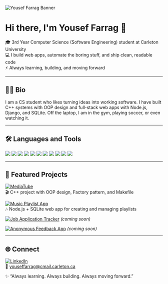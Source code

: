 ![Yousef Farrag Banner](https://img.shields.io/badge/Yousef%20Farrag-CS%20Student%20|%20Software%20Engineering%20@%20Carleton-blueviolet?style=for-the-badge&logo=github&logoColor=white)

# Hi there, I'm Yousef Farrag 👋

🎓 3rd Year Computer Science (Software Engineering) student at Carleton University  
💻 I build web apps, automate the boring stuff, and ship clean, readable code  
⚡ Always learning, building, and moving forward

---

## 👨‍💻 Bio
I am a CS student who likes turning ideas into working software. I have built C++ systems with OOP design and full-stack web apps with Node.js, Django, and SQLite. Off the laptop, I am in the gym, playing soccer, or even watching it.

---

## 🛠️ Languages and Tools
<img src="https://img.shields.io/badge/Python-3776AB?logo=python&logoColor=white&style=for-the-badge" />
<img src="https://img.shields.io/badge/Java-007396?logo=oracle&logoColor=white&style=for-the-badge" />
<img src="https://img.shields.io/badge/C-00599C?logo=c&logoColor=white&style=for-the-badge" />
<img src="https://img.shields.io/badge/C++-00599C?logo=cplusplus&logoColor=white&style=for-the-badge" />
<img src="https://img.shields.io/badge/JavaScript-F7DF1E?logo=javascript&logoColor=black&style=for-the-badge" />
<img src="https://img.shields.io/badge/Node.js-339933?logo=node.js&logoColor=white&style=for-the-badge" />
<img src="https://img.shields.io/badge/SQLite-003B57?logo=sqlite&logoColor=white&style=for-the-badge" />
<img src="https://img.shields.io/badge/HTML-E34F26?logo=html5&logoColor=white&style=for-the-badge" />
<img src="https://img.shields.io/badge/CSS-1572B6?logo=css3&logoColor=white&style=for-the-badge" />
<img src="https://img.shields.io/badge/Git-F05032?logo=git&logoColor=white&style=for-the-badge" />
<img src="https://img.shields.io/badge/Linux-FCC624?logo=linux&logoColor=black&style=for-the-badge" />

---

## 📌 Featured Projects

[![MediaTube](https://img.shields.io/badge/MediaTube-C++%20OOP%20Multimedia%20Platform-1f6feb?style=for-the-badge&logo=c%2B%2B)](https://github.com/Yfarrag/MediaTube)  
🎬 C++ project with OOP design, Factory pattern, and Makefile

[![Music Playlist App](https://img.shields.io/badge/Music%20Playlist%20App-Node.js%20%7C%20SQLite-23a55a?style=for-the-badge&logo=node.js)](https://github.com/Yfarrag/Music-Playlist-App)  
🎶 Node.js + SQLite web app for creating and managing playlists

[![Job Application Tracker](https://img.shields.io/badge/Job%20Application%20Tracker-Django%20%7C%20SQLite-f97316?style=for-the-badge&logo=django)](https://github.com/Yfarrag/Job-Application-Tracker) *(coming soon)*

[![Anonymous Feedback App](https://img.shields.io/badge/Anonymous%20Feedback%20App-Angular%20%7C%20Node.js-e11d48?style=for-the-badge&logo=angular)](https://github.com/Yfarrag/Anon-Feedback) *(coming soon)*

---

## 🌐 Connect
[![LinkedIn](https://img.shields.io/badge/LinkedIn-0077B5?logo=linkedin&logoColor=white&style=for-the-badge)](https://www.linkedin.com/in/yfarrag/)  
📧 youseffarrag@cmail.carleton.ca

✨ “Always learning. Always building. Always moving forward.”
